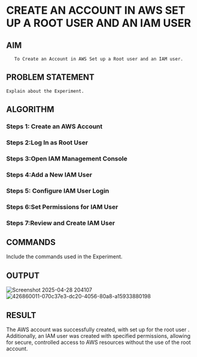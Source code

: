 
 # CREATE AN  ACCOUNT IN AWS SET UP A ROOT USER AND AN IAM USER 
  ## AIM
       To Create an Account in AWS Set up a Root user and an IAM user.
## PROBLEM STATEMENT
    Explain about the Experiment.

## ALGORITHM
 ### Steps 1: Create an AWS Account
 ### Steps 2:Log In as Root User
 ### Steps 3:Open IAM Management Console
 ### Steps 4:Add a New IAM User
 ### Steps 5: Configure IAM User Login
 ### Steps 6:Set Permissions for IAM User
 ### Steps 7:Review and Create IAM User
## COMMANDS
Include the commands used in the Experiment.

## OUTPUT

![Screenshot 2025-04-28 204107](https://github.com/user-attachments/assets/ff125748-c99d-41ad-8595-1fd792816d56)
![426860011-070c37e3-dc20-4056-80a8-a15933880198](https://github.com/user-attachments/assets/126bb1f9-30f3-40d1-b2a2-fc60d5e81789)

## RESULT
  The AWS account was successfully created, with set up for the root user . Additionally, an IAM user was created with specified permissions, allowing for secure, controlled access to AWS resources without the use of the root account.
